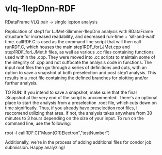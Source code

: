 # vlq-1lepDnn-RDF
RDataFrame VLQ pair -> single lepton analysis

Replication of step1 for LJMet-Slimmer-1lepDnn analysis with RDataFrame structure for increased readability, and decreased run-time + 'sit-and-wait' time.
callRDF.C is used as the command line script that will then call runRDF.C, which houses the main step1RDF_forLJMet.cpp and step1RDF_forLJMet.h files, as well as various .cc files containing functions used within the .cpp. They were moved into .cc scripts to maintain some of the integrity of .cpp and not suffocate the analysis code in functions. The input root files then go through a series of definitions and cuts, with an option to save a snapshot at both preselection and post step1 analysis. This results in a .root file containing the defined branches for plotting and/or furthur analysis.

TO RUN:
If you intend to save a snapshot, make sure that the final .Snapshot at the very end of the script is uncommented. There's an optional place to start the analysis from a preselection .root file, which cuts down on time significatly. Thus, if you already have preselection root files, I reccomend utilizing that area. If not, the analysis takes anywhere from 30 minutes to 3 hours depending on the size of your input. To run on the command line, use the following:

root -l callRDF.C\(\"Muon(OR)Electron\",\"testNumber\"\)

Additionally, we're in the process of adding additional files for condor job submission.
Happy analyzing!
